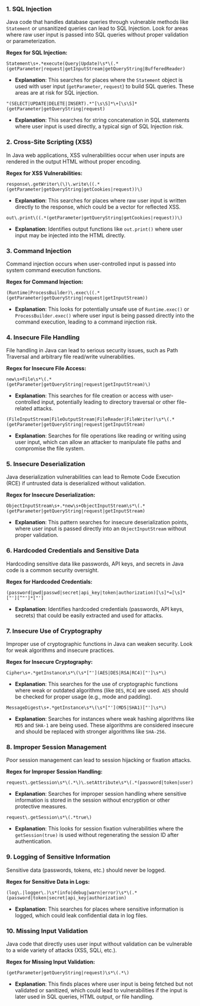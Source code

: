 ### 1. **SQL Injection**

Java code that handles database queries through vulnerable methods like `Statement` or unsanitized queries can lead to SQL Injection. Look for areas where raw user input is passed into SQL queries without proper validation or parameterization.

**Regex for SQL Injection:**
```regex
Statement\s+.*execute(Query|Update)\s*\(.*(getParameter|request|getInputStream|getQueryString|BufferedReader)
```
- **Explanation**: This searches for places where the `Statement` object is used with user input (`getParameter`, `request`) to build SQL queries. These areas are at risk for SQL injection.

```regex
"(SELECT|UPDATE|DELETE|INSERT).*"[\s\S]*\+[\s\S]*(getParameter|getQueryString|request)
```
- **Explanation**: This searches for string concatenation in SQL statements where user input is used directly, a typical sign of SQL Injection risk.

### 2. **Cross-Site Scripting (XSS)**

In Java web applications, XSS vulnerabilities occur when user inputs are rendered in the output HTML without proper encoding.

**Regex for XSS Vulnerabilities:**
```regex
response\.getWriter\(\)\.write\((.*(getParameter|getQueryString|getCookies|request))\)
```
- **Explanation**: This searches for places where raw user input is written directly to the response, which could be a vector for reflected XSS.

```regex
out\.print\((.*(getParameter|getQueryString|getCookies|request))\)
```
- **Explanation**: Identifies output functions like `out.print()` where user input may be injected into the HTML directly.

### 3. **Command Injection**

Command injection occurs when user-controlled input is passed into system command execution functions.

**Regex for Command Injection:**
```regex
(Runtime|ProcessBuilder)\.exec\((.*(getParameter|getQueryString|request|getInputStream))
```
- **Explanation**: This looks for potentially unsafe use of `Runtime.exec()` or `ProcessBuilder.exec()` where user input is being passed directly into the command execution, leading to a command injection risk.

### 4. **Insecure File Handling**

File handling in Java can lead to serious security issues, such as Path Traversal and arbitrary file read/write vulnerabilities.

**Regex for Insecure File Access:**
```regex
new\s+File\s*\(.*(getParameter|getQueryString|request|getInputStream)\)
```
- **Explanation**: This searches for file creation or access with user-controlled input, potentially leading to directory traversal or other file-related attacks.

```regex
(FileInputStream|FileOutputStream|FileReader|FileWriter)\s*\(.*(getParameter|getQueryString|request|getInputStream)
```
- **Explanation**: Searches for file operations like reading or writing using user input, which can allow an attacker to manipulate file paths and compromise the file system.

### 5. **Insecure Deserialization**

Java deserialization vulnerabilities can lead to Remote Code Execution (RCE) if untrusted data is deserialized without validation.

**Regex for Insecure Deserialization:**
```regex
ObjectInputStream\s+.*new\s+ObjectInputStream\s*\(.*(getParameter|getQueryString|request|getInputStream)
```
- **Explanation**: This pattern searches for insecure deserialization points, where user input is passed directly into an `ObjectInputStream` without proper validation.

### 6. **Hardcoded Credentials and Sensitive Data**

Hardcoding sensitive data like passwords, API keys, and secrets in Java code is a common security oversight.

**Regex for Hardcoded Credentials:**
```regex
(password|pwd|passwd|secret|api_key|token|authorization)[\s]*=[\s]*["'][^"']*["']
```
- **Explanation**: Identifies hardcoded credentials (passwords, API keys, secrets) that could be easily extracted and used for attacks.

### 7. **Insecure Use of Cryptography**

Improper use of cryptographic functions in Java can weaken security. Look for weak algorithms and insecure practices.

**Regex for Insecure Cryptography:**
```regex
Cipher\s+.*getInstance\s*\(\s*["'](AES|DES|RSA|RC4)["']\s*\)
```
- **Explanation**: This searches for the use of cryptographic functions where weak or outdated algorithms (like `DES`, `RC4`) are used. `AES` should be checked for proper usage (e.g., mode and padding).

```regex
MessageDigest\s+.*getInstance\s*\(\s*["'](MD5|SHA1)["']\s*\)
```
- **Explanation**: Searches for instances where weak hashing algorithms like `MD5` and `SHA-1` are being used. These algorithms are considered insecure and should be replaced with stronger algorithms like `SHA-256`.

### 8. **Improper Session Management**

Poor session management can lead to session hijacking or fixation attacks.

**Regex for Improper Session Handling:**
```regex
request\.getSession\s*\(.*\)\.setAttribute\s*\(.*(password|token|user)
```
- **Explanation**: Searches for improper session handling where sensitive information is stored in the session without encryption or other protective measures.

```regex
request\.getSession\s*\(.*true\)
```
- **Explanation**: This looks for session fixation vulnerabilities where the `getSession(true)` is used without regenerating the session ID after authentication.

### 9. **Logging of Sensitive Information**

Sensitive data (passwords, tokens, etc.) should never be logged.

**Regex for Sensitive Data in Logs:**
```regex
(log\.|logger\.)\s*(info|debug|warn|error)\s*\(.*(password|token|secret|api_key|authorization)
```
- **Explanation**: This searches for places where sensitive information is logged, which could leak confidential data in log files.

### 10. **Missing Input Validation**

Java code that directly uses user input without validation can be vulnerable to a wide variety of attacks (XSS, SQLi, etc.).

**Regex for Missing Input Validation:**
```regex
(getParameter|getQueryString|request)\s*\(.*\)
```
- **Explanation**: This finds places where user input is being fetched but not validated or sanitized, which could lead to vulnerabilities if the input is later used in SQL queries, HTML output, or file handling.